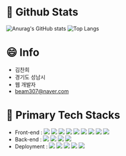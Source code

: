# 👋 Github Stats

![Anurag's GitHub stats](https://github-readme-stats-sand-six-91.vercel.app/api?username=beam307&show_icons=true&count_private=true&line_height=24&theme=omni&hide=contribs)
![Top Langs](https://github-readme-stats-sand-six-91.vercel.app/api/top-langs/?username=beam307&layout=compact&theme=omni)

# 😄 Info
- 김찬희
- 경기도 성남시
- 웹 개발자
- beam307@naver.com

# 💬 Primary Tech Stacks
- Front-end :
<span><img src="https://img.shields.io/badge/HTML-E34F26?style=flat&logo=html5&logoColor=white"/></span>
<span><img src="https://img.shields.io/badge/CSS-1572B6?style=flat&logo=css3&logoColor=white"/></span>
<span><img src="https://img.shields.io/badge/JavaScript-dbab09?style=flat&logo=javascript&logoColor=white"/></span>
<span><img src="https://img.shields.io/badge/TypeScript-3178C6?style=flat&logo=typescript&logoColor=white"/></span>
<span><img src="https://img.shields.io/badge/React-61dafb?style=flat&logo=react&logoColor=white"/></span>
<span><img src="https://img.shields.io/badge/Angular-DD0031?style=flat&logo=angular&logoColor=white"/></span>
<span><img src="https://img.shields.io/badge/Vue-4FC08D?style=flat&logo=vue.js&logoColor=white"/></span>
<span><img src="https://img.shields.io/badge/Ionic-3880FF?style=flat&logo=ionic&logoColor=white"/></span>
<span><img src="https://img.shields.io/badge/jQuery-0769ad?style=flat&logo=jquery&logoColor=white"/></span><br/>
- Back-end :
<span><img src="https://img.shields.io/badge/Java-007396?style=flat&logo=java&logoColor=white"/></span>
<span><img src="https://img.shields.io/badge/Srping Framework-6DB33F?style=flat&logo=spring&logoColor=white"/></span>
<span><img src="https://img.shields.io/badge/Node.js-339933?style=flat&logo=node.js&logoColor=white"/></span>
<span><img src="https://img.shields.io/badge/Nest.js-E0234E?style=flat&logo=nestjs&logoColor=white"/></span><br/>
- Deployment :
<span><img src="https://img.shields.io/badge/MySQL-4479A1?style=flat&logo=mysql&logoColor=white"/></span>
<span><img src="https://img.shields.io/badge/AWS-232F3E?style=flat&logo=amazon-aws&logoColor=white"/></span>
<span><img src="https://img.shields.io/badge/Nginx-009639?style=flat&logo=nginx&logoColor=white"/></span>
<span><img src="https://img.shields.io/badge/Git-F05032?style=flat&logo=git&logoColor=white"/></span>
<span><img src="https://img.shields.io/badge/Redis-DC382D?style=flat&logo=redis&logoColor=white"/></span>
